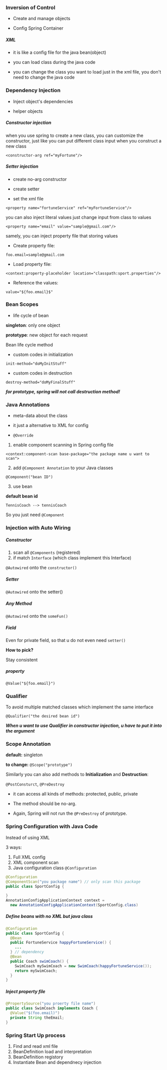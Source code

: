 ### Inversion of Control

- Create and manage objects

- Config Spring Container

##### XML

- it is like a config file for the java bean(object)

- you can load class during the java code

- you can change the class you want to load just in the xml file, you don't need to change the java code

### Dependency Injection

- Inject object's dependencies

- helper objects

##### Constructor injection

when you use spring to create a new class, you can customize the constructor, just like you can put different class input when you construct a new class

`<constructor-arg ref="myFortune"/>`

##### Setter injection

- create no-arg constructor

- create setter

- set the xml file

`<property name="fortuneService" ref="myFortuneService"/>`

you can also inject literal values just change input from class to values

`<property name="email" value="sample@gmail.com"/>`

samely, you can inject property file that storing values

- Create property file:

`foo.email=sample@gmail.com`

- Load property file:

`<context:property-placeholder location="classpath:sport.properties"/>`

- Reference the values:

`value="${foo.email}$"`

### Bean Scopes

- life cycle of bean

**singleton**: only one object

**prototype**: new object for each request

Bean life cycle method

- custom codes in initialization

`init-method="doMyInitStuff"`

- custom codes in destruction

`destroy-method="doMyFinalStuff"`

***for prototype, spring will not call destruction method!***

### Java Annotations

- meta-data about the class

- it just a alternative to XML for config

- `@Override`

1. enable component scanning in Spring config file

  `<context:component-scan base-package="the package name u want to scan">`

2. add `@Component Annotation` to your Java classes

  `@Component("bean ID")`

3. use bean

**default bean id**

`TennisCoach --> tennisCoach`

So you just need `@Component`

### Injection with Auto Wiring

##### Constructor
1. scan all `@Components` (registered)
2. if match `Interface` (which class implement this Interface)

`@Autowired` onto the `constructor()`

##### Setter
`@Autowired` onto the setter()

##### Any Method
`@Autowired` onto the `someFun()`

##### Field
Even for private field, so that u do not even need `setter()`

**How to pick?**

Stay consistent

##### property
`@Value("${foo.email}")`

### Qualifier

To avoid multiple matched classes which implement the same interface

`@Qualifier("the desired bean id")` 

***When u want to use Qualifier in constructor injection, u have to put it into the argument***

### Scope Annotation

**default:** singleton

**to change:** `@Scope("prototype")`

Similarly you can also add methods to **Initialization** and **Destruction**:

`@PostConsturct`, `@PreDestroy`

- it can access all kinds of methods: protected, public, private

- The method should be no-arg.

- Again, Spring will not run the `@PreDestroy` of prototype.

### Spring Configuration with Java Code

Instead of using XML

3 ways:

1. Full XML config
2. XML component scan
3. Java configuration class `@Configuration`

```java
@Configuration
@ComponentScan("you package name") // only scan this package
public class SportConfig {
  
}
AnnotationConfigApplicationContext context =
  new AnnotationConfigApplicationContext(SportConfig.class)
```

##### Define beans with no XML but java class

```java
@Configuration
public class SportConfig {
  @Bean
  public FortuneService happyFortuneService() {
    ...
  } // dependency
  @Bean
  public Coach swimCoach() {
    SwimCoach mySwimCoach = new SwimCoach(happyFortuneService());
    return mySwimCoach;
  }
}
```

##### Inject property file

```java
@PropertySource("you proerty file name")
public class SwimCoach implements Coach {
  @Value("$(foo.email)")
  private String theEmail;
}
```



### Spring Start Up process

1. Find and read xml file
2. BeanDefinition load and interpretation 
3. BeanDefinition registory
4. Instantiate Bean and dependnecy injection